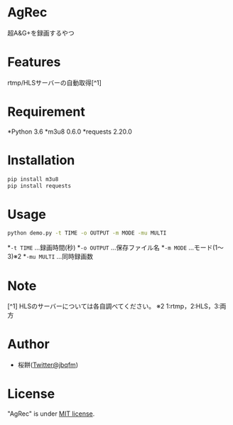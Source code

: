 # AgRec

超A&G+を録画するやつ

# Features

rtmp/HLSサーバーの自動取得[^1]

# Requirement

*Python    3.6
*m3u8      0.6.0
*requests  2.20.0

# Installation

```bash
pip install m3u8
pip install requests
```

# Usage

```bash
python demo.py -t TIME -o OUTPUT -m MODE -mu MULTI
```
*`-t TIME`		…録画時間(秒)
*`-o OUTPUT`	…保存ファイル名
*`-m MODE`		…モード(1～3)※2
*`-mu MULTI`	…同時録画数

# Note
[^1] HLSのサーバーについては各自調べてください。
※2 1:rtmp，2:HLS，3:両方


# Author

* 桜餅([Twitter@jbqfm](https://twitter.com/jbqfm))

# License
 
"AgRec" is under [MIT license](https://en.wikipedia.org/wiki/MIT_License).
